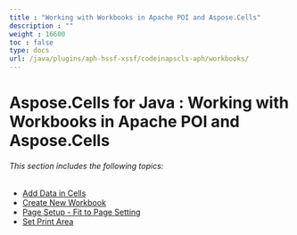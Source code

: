 ```yaml
---
title : "Working with Workbooks in Apache POI and Aspose.Cells" 
description : "" 
weight : 16600 
toc : false
type: docs
url: /java/plugins/aph-hssf-xssf/codeinapscls-aph/workbooks/
---
```


# Aspose.Cells for Java : Working with Workbooks in Apache POI and Aspose.Cells


###### This section includes the following topics:

*   [Add Data in Cells](https://docs2.aspose.com/cells/java/plugins/aph-hssf-xssf/codeinapscls-aph/workbooks/add+data+in+cells)
*   [Create New Workbook](https://docs2.aspose.com/cells/java/plugins/aph-hssf-xssf/codeinapscls-aph/workbooks/create+new+workbook)
*   [Page Setup - Fit to Page Setting](https://docs2.aspose.com/cells/java/plugins/aph-hssf-xssf/codeinapscls-aph/workbooks/page+setup+-+fit+to+page+setting)
*   [Set Print Area](https://docs2.aspose.com/cells/java/plugins/aph-hssf-xssf/codeinapscls-aph/workbooks/set+print+area)

